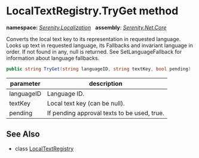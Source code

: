 # LocalTextRegistry.TryGet method
**namespace:** *[Serenity.Localization](../../README.md#serenity.localization-namespace)*   **assembly**: *[Serenity.Net.Core](../../README.md)*

Converts the local text key to its representation in requested language. Looks up text in requested language, its Fallbacks and invariant language in order. If not found in any, null is returned. See SetLanguageFallback for information about language fallbacks.

```csharp
public string TryGet(string languageID, string textKey, bool pending)
```

| parameter | description |
| --- | --- |
| languageID | Language ID. |
| textKey | Local text key (can be null). |
| pending | If pending approval texts to be used, true. |

## See Also

* class [LocalTextRegistry](../LocalTextRegistry.md)